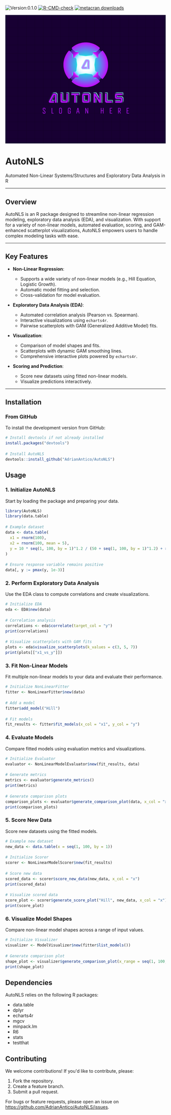 ![Version:0.1.0](https://img.shields.io/static/v1?label=Version&message=1.0.0&color=blue&?style=plastic)
[![R-CMD-check](https://github.com/AdrianAntico/AutoNLS/actions/workflows/R-CMD-check.yaml/badge.svg)](https://github.com/AdrianAntico/AutoNLS/actions/workflows/R-CMD-check.yaml)
[![metacran downloads](https://cranlogs.r-pkg.org/badges/last-week/AutoNLS)](https://cran.r-project.org/package=AutoNLS)


<img src="https://raw.githubusercontent.com/AdrianAntico/AutoNLS/master/inst/Logo.PNG" align="center" width="800" />


# **AutoNLS**
Automated Non-Linear Systems/Structures and Exploratory Data Analysis in R

---

## **Overview**

AutoNLS is an R package designed to streamline non-linear regression modeling, exploratory data analysis (EDA), and visualization. With support for a variety of non-linear models, automated evaluation, scoring, and GAM-enhanced scatterplot visualizations, AutoNLS empowers users to handle complex modeling tasks with ease.

---

## **Key Features**

- **Non-Linear Regression**:
  - Supports a wide variety of non-linear models (e.g., Hill Equation, Logistic Growth).
  - Automatic model fitting and selection.
  - Cross-validation for model evaluation.

- **Exploratory Data Analysis (EDA)**:
  - Automated correlation analysis (Pearson vs. Spearman).
  - Interactive visualizations using `echarts4r`.
  - Pairwise scatterplots with GAM (Generalized Additive Model) fits.

- **Visualization**:
  - Comparison of model shapes and fits.
  - Scatterplots with dynamic GAM smoothing lines.
  - Comprehensive interactive plots powered by `echarts4r`.

- **Scoring and Prediction**:
  - Score new datasets using fitted non-linear models.
  - Visualize predictions interactively.

---

## **Installation**

### From GitHub

To install the development version from GitHub:

```r
# Install devtools if not already installed
install.packages("devtools")

# Install AutoNLS
devtools::install_github("AdrianAntico/AutoNLS")
```

## Usage

### 1. Initialize AutoNLS

Start by loading the package and preparing your data.

```r
library(AutoNLS)
library(data.table)

# Example dataset
data <- data.table(
  x1 = rnorm(100),
  x2 = rnorm(100, mean = 5),
  y = 10 * seq(1, 100, by = 1)^1.2 / (50 + seq(1, 100, by = 1)^1.2) + rnorm(100)
)

# Ensure response variable remains positive
data[, y := pmax(y, 1e-3)]
```

### 2. Perform Exploratory Data Analysis
Use the EDA class to compute correlations and create visualizations.

```r
# Initialize EDA
eda <- EDA$new(data)

# Correlation analysis
correlations <- eda$correlate(target_col = "y")
print(correlations)

# Visualize scatterplots with GAM fits
plots <- eda$visualize_scatterplots(k_values = c(3, 5, 7))
print(plots[["x1_vs_y"]])
```

### 3. Fit Non-Linear Models
Fit multiple non-linear models to your data and evaluate their performance.

```r
# Initialize NonLinearFitter
fitter <- NonLinearFitter$new(data)

# Add a model
fitter$add_model("Hill")

# Fit models
fit_results <- fitter$fit_models(x_col = "x1", y_col = "y")
```

### 4. Evaluate Models
Compare fitted models using evaluation metrics and visualizations.

```r
# Initialize Evaluator
evaluator <- NonLinearModelEvaluator$new(fit_results, data)

# Generate metrics
metrics <- evaluator$generate_metrics()
print(metrics)

# Generate comparison plots
comparison_plots <- evaluator$generate_comparison_plot(data, x_col = "x1", y_col = "y")
print(comparison_plots)
```

### 5. Score New Data
Score new datasets using the fitted models.

```r
# Example new dataset
new_data <- data.table(x = seq(1, 100, by = 1))

# Initialize Scorer
scorer <- NonLinearModelScorer$new(fit_results)

# Score new data
scored_data <- scorer$score_new_data(new_data, x_col = "x")
print(scored_data)

# Visualize scored data
score_plot <- scorer$generate_score_plot("Hill", new_data, x_col = "x")
print(score_plot)
```

### 6. Visualize Model Shapes
Compare non-linear model shapes across a range of input values.

```r
# Initialize Visualizer
visualizer <- ModelVisualizer$new(fitter$list_models())

# Generate comparison plot
shape_plot <- visualizer$generate_comparison_plot(x_range = seq(1, 100, by = 1), params = list(), normalize = TRUE)
print(shape_plot)
```

## Dependencies
AutoNLS relies on the following R packages:

- data.table
- dplyr
- echarts4r
- mgcv
- minpack.lm
- R6
- stats
- testthat

## Contributing
We welcome contributions! If you'd like to contribute, please:

1. Fork the repository.
2. Create a feature branch.
3. Submit a pull request.

For bugs or feature requests, please open an issue on https://github.com/AdrianAntico/AutoNLS/issues.
